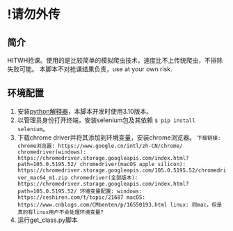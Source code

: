 # !请勿外传

## 简介
HITWH抢课。使用的是比较简单的模拟爬虫技术，速度比不上传统爬虫，不排除失败可能。
本脚本不对抢课结果负责，use at your own risk.

## 环境配置
1. 安装[python解释器](https://www.python.org)，本脚本开发时使用3.10版本。
2. 以管理员身份打开终端，安装selenium包及其依赖 `$ pip install selenium`。
3. 下载chrome driver并将其添加到环境变量，安装chrome浏览器。
`
下载链接:
    chrome浏览器: https://www.google.cn/intl/zh-CN/chrome/
    chromedriver(windows): https://chromedriver.storage.googleapis.com/index.html?path=105.0.5195.52/
    chromedriver(macOS apple silicon): https://chromedriver.storage.googleapis.com/105.0.5195.52/chromedriver_mac64_m1.zip
    chromedriver(全部版本): https://chromedriver.storage.googleapis.com/index.html?path=105.0.5195.52/
    环境变量配置:
    windows: https://ceshiren.com/t/topic/21687
    macOS: https://www.cnblogs.com/CMbenten/p/16550193.html
    linux: 同mac，但是真的有linux用户不会处理环境变量?
`
4. 运行get\_class.py脚本
